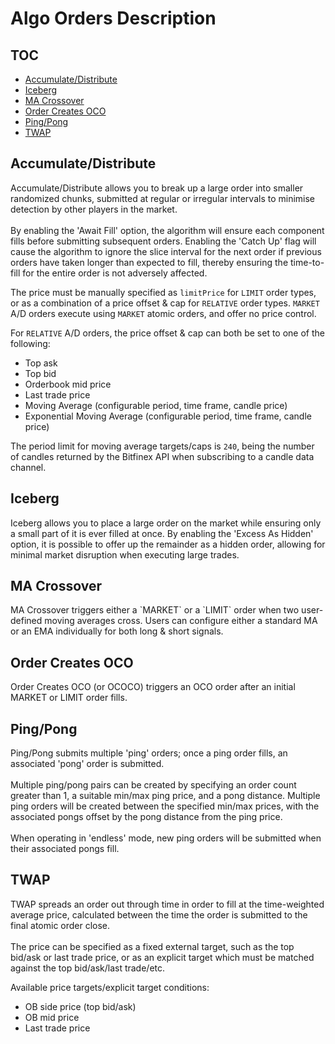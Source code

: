 # Algo Orders Description

## TOC

 - [Accumulate/Distribute](#ad)
 - [Iceberg](#iceberg)
 - [MA Crossover](#macross)
 - [Order Creates OCO](#ococo)
 - [Ping/Pong](#pingpong)
 - [TWAP](#twap)

## Accumulate/Distribute

<a id="ad" />
Accumulate/Distribute allows you to break up a large order into smaller
randomized chunks, submitted at regular or irregular intervals to minimise
detection by other players in the market.
<br/>
<br/>
By enabling the 'Await Fill' option, the algorithm will ensure each
component fills before submitting subsequent orders. Enabling the 'Catch Up'
flag will cause the algorithm to ignore the slice interval for the next order
if previous orders have taken longer than expected to fill, thereby ensuring
the time-to-fill for the entire order is not adversely affected.

The price must be manually specified as `limitPrice` for `LIMIT` order types,
or as a combination of a price offset & cap for `RELATIVE` order types.
`MARKET` A/D orders execute using `MARKET` atomic orders, and offer no price
control.

For `RELATIVE` A/D orders, the price offset & cap can both be set to one of
the following:

  - Top ask
  - Top bid
  - Orderbook mid price
  - Last trade price
  - Moving Average (configurable period, time frame, candle price)
  - Exponential Moving Average (configurable period, time frame, candle price)

The period limit for moving average targets/caps is `240`, being the number
of candles returned by the Bitfinex API when subscribing to a candle data
channel.


## Iceberg

<a id="iceberg" />
Iceberg allows you to place a large order on the market while ensuring only
a small part of it is ever filled at once. By enabling the 'Excess As Hidden'
option, it is possible to offer up the remainder as a hidden order, allowing
for minimal market disruption when executing large trades.


## MA Crossover

<a id="macross" />
MA Crossover triggers either a `MARKET` or a `LIMIT` order when two
user-defined moving averages cross. Users can configure either a standard MA
or an EMA individually for both long & short signals.

## Order Creates OCO

<a id="ococo" />
Order Creates OCO (or OCOCO) triggers an OCO order after an initial MARKET
or LIMIT order fills.

## Ping/Pong

<a id="pingpong" />
Ping/Pong submits multiple 'ping' orders; once a ping order fills, an
associated 'pong' order is submitted.
<br/>
<br/>
Multiple ping/pong pairs can be created by specifying an order count greater
than 1, a suitable min/max ping price, and a pong distance. Multiple ping
orders will be created between the specified min/max prices, with the
associated pongs offset by the pong distance from the ping price.
<br/>
<br/>
When operating in 'endless' mode, new ping orders will be submitted when
their associated pongs fill.

## TWAP

<a id="twap" />
TWAP spreads an order out through time in order to fill at the time-weighted
average price, calculated between the time the order is submitted to the
final atomic order close.
<br/>
<br/>
The price can be specified as a fixed external target, such as the top
bid/ask or last trade price, or as an explicit target which must be matched
against the top bid/ask/last trade/etc.

Available price targets/explicit target conditions:
  - OB side price (top bid/ask)
  - OB mid price
  - Last trade price
